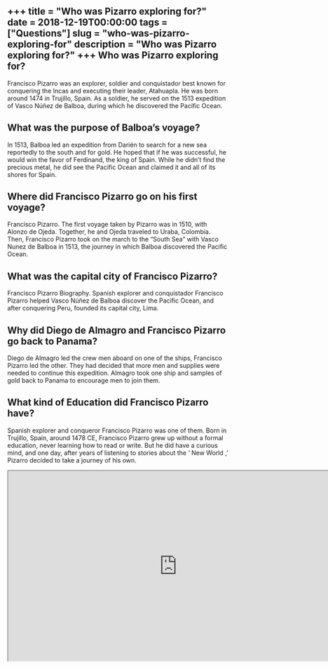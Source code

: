 +++
title = "Who was Pizarro exploring for?"
date = 2018-12-19T00:00:00
tags = ["Questions"]
slug = "who-was-pizarro-exploring-for"
description = "Who was Pizarro exploring for?"
+++
Who was Pizarro exploring for?
------------------------------

Francisco Pizarro was an explorer, soldier and conquistador best known for conquering the Incas and executing their leader, Atahuapla. He was born around 1474 in Trujillo, Spain. As a soldier, he served on the 1513 expedition of Vasco Núñez de Balboa, during which he discovered the Pacific Ocean.

What was the purpose of Balboa’s voyage?
----------------------------------------

In 1513, Balboa led an expedition from Darién to search for a new sea reportedly to the south and for gold. He hoped that if he was successful, he would win the favor of Ferdinand, the king of Spain. While he didn’t find the precious metal, he did see the Pacific Ocean and claimed it and all of its shores for Spain.

Where did Francisco Pizarro go on his first voyage?
---------------------------------------------------

Francisco Pizarro. The first voyage taken by Pizarro was in 1510, with Alonzo de Ojeda. Together, he and Ojeda traveled to Uraba, Colombia. Then, Francisco Pizarro took on the march to the “South Sea” with Vasco Nunez de Balboa in 1513, the journey in which Balboa discovered the Pacific Ocean.

What was the capital city of Francisco Pizarro?
-----------------------------------------------

Francisco Pizarro Biography. Spanish explorer and conquistador Francisco Pizarro helped Vasco Núñez de Balboa discover the Pacific Ocean, and after conquering Peru, founded its capital city, Lima.

Why did Diego de Almagro and Francisco Pizarro go back to Panama?
-----------------------------------------------------------------

Diego de Almagro led the crew men aboard on one of the ships, Francisco Pizarro led the other. They had decided that more men and supplies were needed to continue this expedition. Almagro took one ship and samples of gold back to Panama to encourage men to join them.

What kind of Education did Francisco Pizarro have?
--------------------------------------------------

Spanish explorer and conqueror Francisco Pizarro was one of them. Born in Trujillo, Spain, around 1478 CE, Francisco Pizarro grew up without a formal education, never learning how to read or write. But he did have a curious mind, and one day, after years of listening to stories about the ‘ New World ,’ Pizarro decided to take a journey of his own.

<iframe allow="accelerometer; autoplay; clipboard-write; encrypted-media; gyroscope; picture-in-picture" allowfullscreen="" class="__youtube_prefs__  epyt-is-override  no-lazyload" data-no-lazy="1" data-origheight="433" data-origwidth="770" data-skipgform_ajax_framebjll="" height="433" id="_ytid_31889" loading="lazy" src="https://www.youtube.com/embed/xPm8E-zWwsQ?enablejsapi=1&autoplay=0&cc_load_policy=0&cc_lang_pref=&iv_load_policy=1&loop=0&modestbranding=0&rel=1&fs=1&playsinline=0&autohide=2&theme=dark&color=red&controls=1&" title="YouTube player" width="770"></iframe>